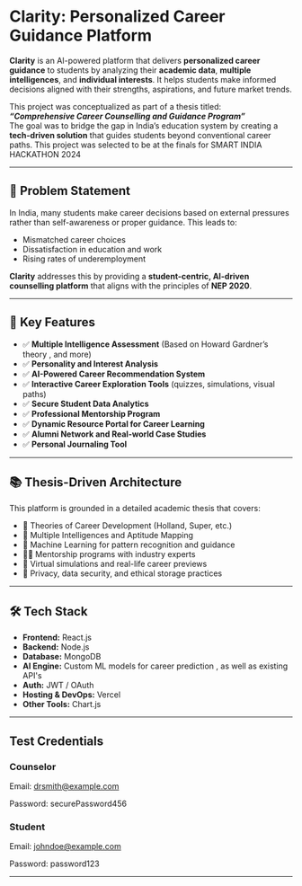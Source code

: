 # Clarity: Personalized Career Guidance Platform

**Clarity** is an AI-powered platform that delivers **personalized career guidance** to students by analyzing their **academic data**, **multiple intelligences**, and **individual interests**. It helps students make informed decisions aligned with their strengths, aspirations, and future market trends.

This project was conceptualized as part of a thesis titled:  
**_“Comprehensive Career Counselling and Guidance Program”_**  
The goal was to bridge the gap in India’s education system by creating a **tech-driven solution** that guides students beyond conventional career paths.
This project was selected to be at the finals for SMART INDIA HACKATHON 2024

---

## 🧠 Problem Statement

In India, many students make career decisions based on external pressures rather than self-awareness or proper guidance. This leads to:

- Mismatched career choices  
- Dissatisfaction in education and work  
- Rising rates of underemployment  

**Clarity** addresses this by providing a **student-centric, AI-driven counselling platform** that aligns with the principles of **NEP 2020**.

---

## 🎯 Key Features

- ✅ **Multiple Intelligence Assessment** (Based on Howard Gardner’s theory , and more)
- ✅ **Personality and Interest Analysis**
- ✅ **AI-Powered Career Recommendation System**
- ✅ **Interactive Career Exploration Tools** (quizzes, simulations, visual paths)
- ✅ **Secure Student Data Analytics**
- ✅ **Professional Mentorship Program**
- ✅ **Dynamic Resource Portal for Career Learning**
- ✅ **Alumni Network and Real-world Case Studies**
- ✅ **Personal Journaling Tool**

---

## 📚 Thesis-Driven Architecture

This platform is grounded in a detailed academic thesis that covers:

- 📖 Theories of Career Development (Holland, Super, etc.)
- 🧠 Multiple Intelligences and Aptitude Mapping
- 🤖 Machine Learning for pattern recognition and guidance
- 🧑‍🏫 Mentorship programs with industry experts
- 🧪 Virtual simulations and real-life career previews
- 🔐 Privacy, data security, and ethical storage practices

---

## 🛠️ Tech Stack

- **Frontend:** React.js 
- **Backend:** Node.js
- **Database:** MongoDB
- **AI Engine:** Custom ML models for career prediction , as well as existing API's
- **Auth:** JWT / OAuth
- **Hosting & DevOps:** Vercel
- **Other Tools:** Chart.js

---

## Test Credentials

### Counselor
Email: drsmith@example.com

Password: securePassword456

### Student
Email: johndoe@example.com

Password: password123

---
